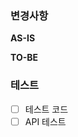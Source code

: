### 변경사항

<!-- 이 PR에서 어떤점들이 변경되었는지 기술해주세요. 가급적이면 as-is, to-be를 활용해서 작성해주세요.  -->
**AS-IS**

**TO-BE**

### 테스트

<!-- 본 변경사항이 테스트가 되었는지 기술해주세요 --> 

- [ ] 테스트 코드
- [ ] API 테스트